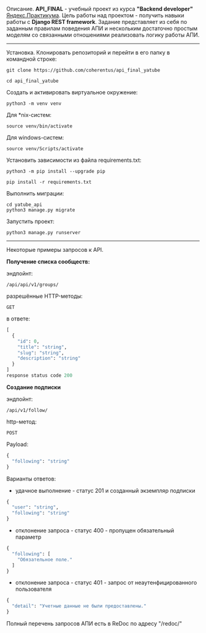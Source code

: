 Описание.
**API_FINAL** - учебный проект из курса **"Backend developer"** [Яндекс.Практикума](https://praktikum.yandex.ru/backend-developer/).
Цель работы над проектом - получить навыки работы с **Django REST framework**.
Задание представляет из себя  по заданным правилам поведения АПИ и нескольким достаточно простым моделям со связанными отношениями реализовать логику работы АПИ.
***

Установка.
Клонировать репозиторий и перейти в его папку в командной строке:

```
git clone https://github.com/coherentus/api_final_yatube
```

```
cd api_final_yatube
```

Cоздать и активировать виртуальное окружение:

```
python3 -m venv venv
```

Для *nix-систем:

```
source venv/bin/activate
```

Для windows-систем:

```
source venv/Scripts/activate
```

Установить зависимости из файла requirements.txt:

```
python3 -m pip install --upgrade pip
```

```
pip install -r requirements.txt
```

Выполнить миграции:

```
cd yatube_api
python3 manage.py migrate
```

Запустить проект:

```
python3 manage.py runserver
```

***

Некоторые примеры запросов к API.

**Получение списка сообществ:**

эндпойнт:

```
/api/api/v1/groups/
```

разрешённые HTTP-методы:

```
GET
```

в ответе:

```python
[
  {
    "id": 0,
    "title": "string",
    "slug": "string",
    "description": "string"
  }
]
response status code 200
```

**Создание подписки**

эндпойнт:
```
/api/v1/follow/
```

http-метод:
```
POST
```

Payload:
```python
{
  "following": "string"
}
```

Варианты ответов:
* удачное выполнение - статус 201 и созданный экземпляр подписки
```python
{
  "user": "string",
  "following": "string"
}
```

* отклонение запроса - статус 400 - пропущен обязательный параметр
```python
{
  "following": [
    "Обязательное поле."
  ]
}
```

* отклонение запроса - статус 401 - запрос от неаутенфицированного пользователя
```python
{
  "detail": "Учетные данные не были предоставлены."
}
```


Полный перечень запросов АПИ есть в ReDoc по адресу "/redoc/"